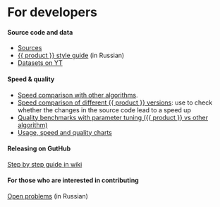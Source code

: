 # For developers

#### Source code and data

- [Sources](https://a.yandex-team.ru/arc/trunk/arcadia/catboost)
- [{{ product }} style guide](https://a.yandex-team.ru/arc/trunk/arcadia/catboost/yandex_specific/docs/style_guide_extension.md) (in Russian)
- [Datasets on YT](https://yt.yandex-team.ru/hahn/navigation?path=%2F%2Fhome%2Fmltools%2Fdata%2Fpools)

#### Speed & quality

- [Speed comparison with other algorithms](https://a.yandex-team.ru/arc/trunk/arcadia/catboost/benchmarks/speed_benchmarks).
- [Speed comparison of different {{ product }} versions](https://a.yandex-team.ru/arc/trunk/arcadia/catboost/yandex_specific/tools/performance_evaluation): use to check whether the changes in the source code lead to a speed up
- [Quality benchmarks with parameter tuning ({{ product }} vs other algorithm)](https://a.yandex-team.ru/arc/trunk/arcadia/catboost/benchmarks/quality_benchmarks)
- [Usage, speed and quality charts](https://corpse.yandex-team.ru/mlplatform)

#### Releasing on GutHub
[Step by step guide in wiki](https://wiki.yandex-team.ru/catboost/releasingcatboost/)

#### For those who are interested in contributing
[Open problems](https://a.yandex-team.ru/arc/trunk/arcadia/catboost/github_toplevel/open_problems/open_problems.md) (in Russian)

